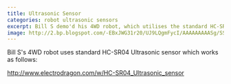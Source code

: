 ```yaml
---
title: Ultrasonic Sensor
categories: robot ultrasonic sensors
excerpt: Bill S demo'd his 4WD robot, which utilises the standard HC-SR04 ultrasonic sensors. 
image: http://2.bp.blogspot.com/-EBxJWG31r20/UJ9LQgmFycI/AAAAAAAAASg/SSWcoQUi9iY/s1600/HC_SR04+sketch2.jpg
---
```

Bill S's 4WD robot uses standard HC-SR04 Ultrasonic sensor which works as follows:

http://www.electrodragon.com/w/HC-SR04_Ultrasonic_sensor
